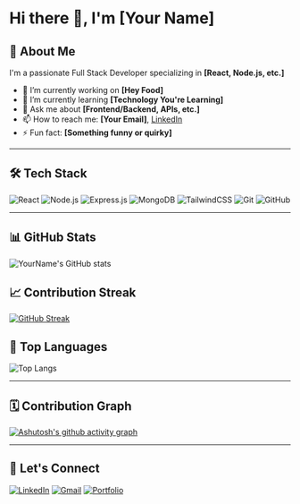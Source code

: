 # Hi there 👋, I'm [Your Name]

## 🚀 About Me
I'm a passionate Full Stack Developer specializing in **[React, Node.js, etc.]**

- 🔭 I’m currently working on **[Hey Food]**
- 🌱 I’m currently learning **[Technology You're Learning]**
- 💬 Ask me about **[Frontend/Backend, APIs, etc.]**
- 📫 How to reach me: **[Your Email]**, [LinkedIn](https://www.linkedin.com/in/your-link/)
- ⚡ Fun fact: **[Something funny or quirky]**

---

## 🛠️ Tech Stack
![React](https://img.shields.io/badge/-React-61DAFB?style=flat-square&logo=react&logoColor=white)
![Node.js](https://img.shields.io/badge/-Node.js-339933?style=flat-square&logo=node.js&logoColor=white)
![Express.js](https://img.shields.io/badge/-Express.js-000000?style=flat-square&logo=express&logoColor=white)
![MongoDB](https://img.shields.io/badge/-MongoDB-47A248?style=flat-square&logo=mongodb&logoColor=white)
![TailwindCSS](https://img.shields.io/badge/-TailwindCSS-38B2AC?style=flat-square&logo=tailwind-css&logoColor=white)
![Git](https://img.shields.io/badge/-Git-F05032?style=flat-square&logo=git&logoColor=white)
![GitHub](https://img.shields.io/badge/-GitHub-181717?style=flat-square&logo=github&logoColor=white)

---

## 📊 GitHub Stats
![YourName's GitHub stats](https://github-readme-stats.vercel.app/api?username=yourusername&show_icons=true&theme=radical)

## 📈 Contribution Streak
[![GitHub Streak](https://github-readme-streak-stats.herokuapp.com/?user=yourusername&theme=radical)](https://git.io/streak-stats)

## 🧠 Top Languages
![Top Langs](https://github-readme-stats.vercel.app/api/top-langs/?username=yourusername&layout=compact&theme=radical)

---

## 🗓️ Contribution Graph
[![Ashutosh's github activity graph](https://github-readme-activity-graph.vercel.app/graph?username=yourusername&theme=react-dark)](https://github.com/ashutosh00710/github-readme-activity-graph)

---

## 🔗 Let's Connect
[![LinkedIn](https://img.shields.io/badge/-LinkedIn-blue?style=flat-square&logo=linkedin)](https://linkedin.com/in/your-link/)
[![Gmail](https://img.shields.io/badge/-Gmail-D14836?style=flat-square&logo=gmail&logoColor=white)](mailto:youremail@gmail.com)
[![Portfolio](https://img.shields.io/badge/-Portfolio-black?style=flat-square)](https://yourportfolio.com)
